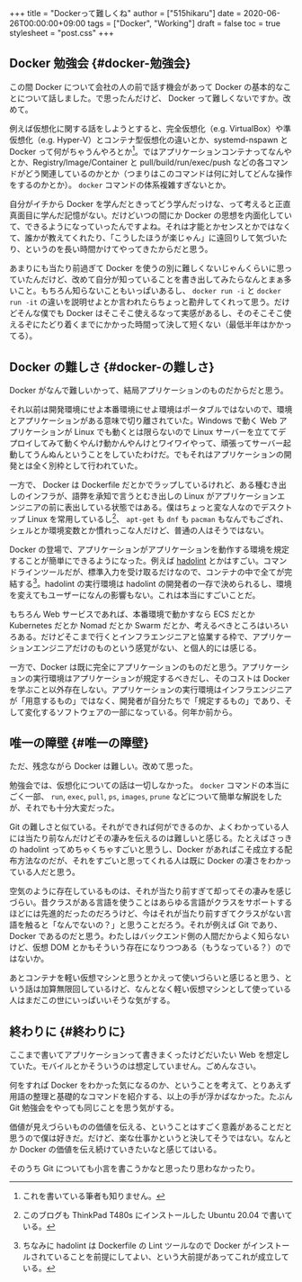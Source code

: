 +++
title = "Dockerって難しくね"
author = ["515hikaru"]
date = 2020-06-26T00:00:00+09:00
tags = ["Docker", "Working"]
draft = false
toc = true
stylesheet = "post.css"
+++

## Docker 勉強会 {#docker-勉強会}

この間 Docker について会社の人の前で話す機会があって Docker の基本的なことについて話しました。で思ったんだけど、 Docker って難しくないですか。改めて。

例えば仮想化に関する話をしようとすると、完全仮想化（e.g. VirtualBox）や準仮想化（e.g. Hyper-V）とコンテナ型仮想化の違いとか、systemd-nspawn と Docker って何がちゃうんやろとか[^fn:1]。ではアプリケーションコンテナってなんやとか、Registry/Image/Container と pull/build/run/exec/push などの各コマンドがどう関連しているのかとか（つまりはこのコマンドは何に対してどんな操作をするのかとか）。 `docker` コマンドの体系複雑すぎないとか。

自分がイチから Docker を学んだときってどう学んだっけな、って考えると正直真面目に学んだ記憶がない。だけどいつの間にか Docker の思想を内面化していて、できるようになっていったんですよね。それは才能とかセンスとかではなくて、誰かが教えてくれたり、「こうしたほうが楽じゃん」に遠回りして気づいたり、というのを長い時間かけてやってきたからだと思う。

あまりにも当たり前過ぎて Docker を使うの別に難しくないじゃんくらいに思っていたんだけど、改めて自分が知っていることを書き出してみたらなんとまぁ多いこと。もちろん知らないこともいっぱいあるし、 `docker run -i` と `docker run -it` の違いを説明せよとか言われたらちょっと勘弁してくれって思う。だけどそんな僕でも Docker はそこそこ使えるなって実感があるし、そのそこそこ使えるぞにたどり着くまでにかかった時間って決して短くない（最低半年はかかってる）。


## Docker の難しさ {#docker-の難しさ}

Docker がなんで難しいかって、結局アプリケーションのものだからだと思う。

それ以前は開発環境にせよ本番環境にせよ環境はポータブルではないので、環境とアプリケーションがある意味で切り離されていた。Windows で動く Web アプリケーションが Linux でも動くとは限らないので Linux サーバーを立ててデプロイしてみて動くやんけ動かんやんけとワイワイやって、頑張ってサーバー起動してうんぬんということをしていたわけだ。でもそれはアプリケーションの開発とは全く別枠として行われていた。

一方で、 Docker は Dockerfile だとかでラップしているけれど、ある種むき出しのインフラが、語弊を承知で言うとむき出しの Linux がアプリケーションエンジニアの前に表出している状態ではある。僕はちょっと変な人なのでデスクトップ Linux を常用しているし[^fn:2]、 `apt-get` も `dnf` も `pacman` もなんでもござれ、シェルとか環境変数とか慣れっこな人だけど、普通の人はそうではない。

Docker の登場で、アプリケーションがアプリケーションを動作する環境を規定することが簡単にできるようになった。例えば [hadolint](https://github.com/hadolint/hadolint) とかはすごい。コマンドラインツールだが、標準入力を受け取るだけなので、コンテナの中で全てが完結する[^fn:3]。hadolint の実行環境は hadolint の開発者の一存で決められるし、環境を変えてもユーザーになんの影響もない。これは本当にすごいことだ。

もちろん Web サービスであれば、本番環境で動かすなら ECS だとか Kubernetes だとか Nomad だとか Swarm だとか、考えるべきところはいろいろある。だけどそこまで行くとインフラエンジニアと協業する枠で、アプリケーションエンジニアだけのものという感覚がない、と個人的には感じる。

一方で、Docker は既に完全にアプリケーションのものだと思う。アプリケーションの実行環境はアプリケーションが規定するべきだし、そのコストは Docker を学ぶこと以外存在しない。アプリケーションの実行環境はインフラエンジニアが「用意するもの」ではなく、開発者が自分たちで「規定するもの」であり、そして変化するソフトウェアの一部になっている。何年か前から。


## 唯一の障壁 {#唯一の障壁}

ただ、残念ながら Docker は難しい。改めて思った。

勉強会では、仮想化についての話は一切しなかった。 `docker` コマンドの本当にごく一部、 `run`, `exec`, `pull`, `ps`, `images`, `prune` などについて簡単な解説をしたが、それでも十分大変だった。

Git の難しさと似ている。それができれば何ができるのか、よくわかっている人には当たり前なんだけどその凄みを伝えるのは難しいと感じる。たとえばさっきの hadolint ってめちゃくちゃすごいと思うし、Docker があればこそ成立する配布方法なのだが、それをすごいと思ってくれる人は既に Docker の凄さをわかっている人だと思う。

空気のように存在しているものは、それが当たり前すぎて却ってその凄みを感じづらい。昔クラスがある言語を使うことはあらゆる言語がクラスをサポートするほどには先進的だったのだろうけど、今はそれが当たり前すぎてクラスがない言語を触ると「なんでないの？」と思うことだろう。それが例えば Git であり、 Docker であるのだと思う。わたしはバックエンド側の人間だからよく知らないけど、仮想 DOM とかもそういう存在になりつつある（もうなっている？）のではないか。

あとコンテナを軽い仮想マシンと思うとかえって使いづらいと感じると思う、という話は加算無限回しているけど、なんとなく軽い仮想マシンとして使っている人はまだこの世にいっぱいいそうな気がする。


## 終わりに {#終わりに}

ここまで書いてアプリケーションって書きまくったけどだいたい Web を想定していた。モバイルとかそういうのは想定していません。ごめんなさい。

何をすれば Docker をわかった気になるのか、ということを考えて、とりあえず用語の整理と基礎的なコマンドを紹介する、以上の手が浮かばなかった。たぶん Git 勉強会をやっても同じことを思う気がする。

価値が見えづらいものの価値を伝える、ということはすごく意義があることだと思うので僕は好きだ。だけど、楽な仕事かというと決してそうではない。なんとか Docker の価値を伝え続けていきたいなと感じてはいる。

そのうち Git についても小言を書こうかなと思ったり思わなかったり。

[^fn:1]: これを書いている筆者も知りません。
[^fn:2]: このブログも ThinkPad T480s にインストールした Ubuntu 20.04 で書いている。
[^fn:3]: ちなみに hadolint は Dockerfile の Lint ツールなので Docker がインストールされていることを前提にしてよい、という大前提があってこれが成立している。